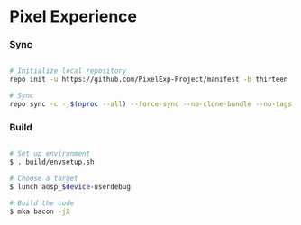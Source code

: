 # Pixel Experience #

### Sync ###

```bash

# Initialize local repository
repo init -u https://github.com/PixelExp-Project/manifest -b thirteen

# Sync
repo sync -c -j$(nproc --all) --force-sync --no-clone-bundle --no-tags
```

### Build ###

```bash

# Set up environment
$ . build/envsetup.sh

# Choose a target
$ lunch aosp_$device-userdebug

# Build the code
$ mka bacon -jX
```